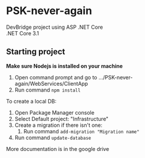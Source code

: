 # PSK-never-again

DevBridge project using ASP .NET Core  
.NET Core 3.1

## Starting project

**Make sure Nodejs is installed on your machine**

1. Open command prompt and go to .../PSK-never-again/WebServices/ClientApp
2. Run command `npm install`

To create a local DB:
1. Open Package Manager console
2. Select Default project: "Infrastructure"
3. Create a migration if there isn't one:  
	1. Run command `add-migration "Migration name"`
4. Run command `update-database`


More documentation is in the google drive
